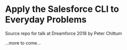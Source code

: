 # Apply the Salesforce CLI to Everyday Problems

Source repo for talk at Dreamforce 2018 by Peter Chittum

...more to come...
